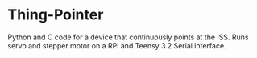 # Thing-Pointer
Python and C code for a device that continuously points at the ISS. Runs servo and stepper motor on a RPi and Teensy 3.2 Serial interface.
